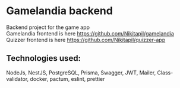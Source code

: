 # Gamelandia backend
 
 Backend project for the game app  
 Gamelandia frontend is here https://github.com/Nikitapil/gamelandia  
 Quizzer frontend is here https://github.com/Nikitapil/quizzer-app
 
## Technologies used: 
NodeJs, NestJS, PostgreSQL, Prisma, Swagger, JWT, Mailer, Class-validator, docker, pactum, eslint, prettier
